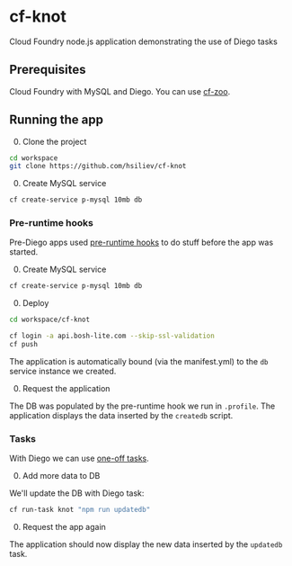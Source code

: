 # cf-knot
Cloud Foundry node.js application demonstrating the use of Diego tasks

## Prerequisites
Cloud Foundry with MySQL and Diego. You can use [cf-zoo](https://github.com/hsiliev/cf-zoo).

## Running the app

0. Clone the project 

  ```bash
  cd workspace
  git clone https://github.com/hsiliev/cf-knot
  ```

0. Create MySQL service

  ```bash
  cf create-service p-mysql 10mb db
  ```

### Pre-runtime hooks

Pre-Diego apps used [pre-runtime hooks](https://docs.cloudfoundry.org/devguide/deploy-apps/deploy-app.html#profile) to do stuff before the app was started.

0. Create MySQL service

  ```bash
  cf create-service p-mysql 10mb db
  ```
  
0. Deploy

  ```bash
  cd workspace/cf-knot

  cf login -a api.bosh-lite.com --skip-ssl-validation
  cf push
  ```
  
  The application is automatically bound (via the manifest.yml) to the `db` service instance we created.

0. Request the application

  The DB was populated by the pre-runtime hook we run in `.profile`. The application displays the data inserted by the `createdb` script.

### Tasks

With Diego we can use [one-off tasks](https://docs.cloudfoundry.org/devguide/using-tasks.html).

0. Add more data to DB

  We'll update the DB with Diego task:

  ```bash
  cf run-task knot "npm run updatedb"
  ```

0. Request the app again

  The application should now display the new data inserted by the `updatedb` task.

